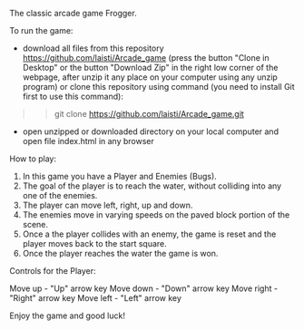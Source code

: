The classic arcade game Frogger.

To run the game:

- download all files from this repository https://github.com/laisti/Arcade_game (press the button "Clone in Desktop" or the button "Download Zip" in the right low corner of the webpage, 
after unzip it any place on your computer using any unzip program)
or clone this repository using command (you need to install Git first to use this command):
>> git clone https://github.com/laisti/Arcade_game.git

- open unzipped or downloaded directory on your local computer and open file index.html in any browser

How to play:

1. In this game you have a Player and Enemies (Bugs). 
2. The goal of the player is to reach the water, without colliding into any one of the enemies. 
3. The player can move left, right, up and down. 
4. The enemies move in varying speeds on the paved block portion of the scene. 
5. Once a the player collides with an enemy, the game is reset and the player moves back to the start square. 
6. Once the player reaches the water the game is won.

Controls for the Player:

Move up - "Up" arrow key
Move down - "Down" arrow key
Move right - "Right" arrow key
Move left - "Left" arrow key

Enjoy the game and good luck!
